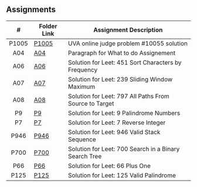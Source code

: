 ##  Assignments

|   #   | Folder Link | Assignment Description |
| :---: | ----------- | ---------------------- |
| P1005 | [P1005](https://github.com/Jarette/4883-Prog-Tech/tree/main/Assignments/P10055)| UVA online judge problem #10055 solution|
| A04   | [A04](https://github.com/Jarette/4883-Prog-Tech/tree/main/Assignments/A04)| Paragraph for What to do Assignement|
| A06  | [A06](https://github.com/Jarette/4883-Prog-Tech/tree/main/Assignments/A06)| Solution for Leet: 451 Sort Characters by Frequency|
| A07  | [A07](https://github.com/Jarette/4883-Prog-Tech/tree/main/Assignments/A07)| Solution for Leet: 239  Sliding Window Maximum|
| A08  | [A08](https://github.com/Jarette/4883-Prog-Tech/tree/main/Assignments/A08)| Solution for Leet: 797  All Paths From Source to Target|
| P9  | [P9](https://github.com/Jarette/4883-Prog-Tech/tree/main/Assignments/P9)| Solution for Leet: 9 Palindrome Numbers|
| P7  | [P7](https://github.com/Jarette/4883-Prog-Tech/tree/main/Assignments/P7)| Solution for Leet: 7 Reverse Integer|
| P946  | [P946](https://github.com/Jarette/4883-Prog-Tech/tree/main/Assignments/P946)| Solution for Leet: 946 Valid Stack Sequence|
| P700  | [P700](https://github.com/Jarette/4883-Prog-Tech/tree/main/Assignments/P700)| Solution for Leet: 700 Search in a Binary Search Tree|
| P66  | [P66](https://github.com/Jarette/4883-Prog-Tech/tree/main/Assignments/P66)| Solution for Leet: 66  Plus One|
| P125  | [P125](https://github.com/Jarette/4883-Prog-Tech/tree/main/Assignments/P125)| Solution for Leet: 125 Valid Palindrome|
